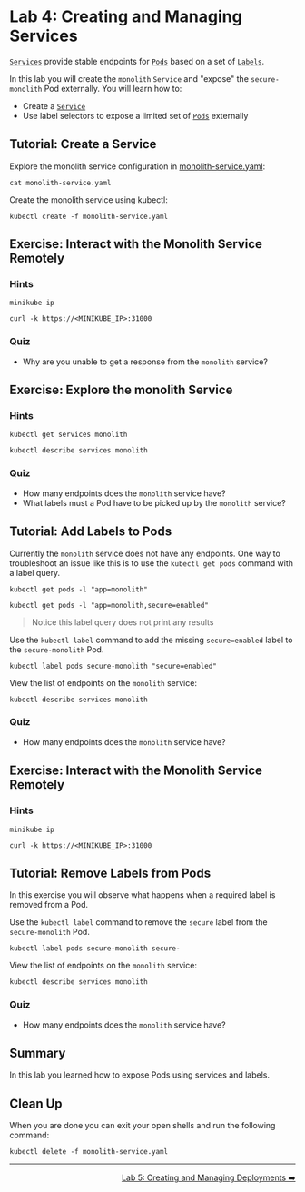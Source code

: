# Lab 4: Creating and Managing Services

[`Services`][services] provide stable endpoints for [`Pods`][pods] based on a
set of [`Labels`][labels].

In this lab you will create the `monolith` `Service` and "expose" the
`secure-monolith` Pod externally. You will learn how to:

* Create a [`Service`][services]
* Use label selectors to expose a limited set of [`Pods`][pods] externally

[services]: http://kubernetes.io/docs/user-guide/services/
[pods]: http://kubernetes.io/docs/user-guide/pods/
[labels]: http://kubernetes.io/docs/user-guide/labels/

## Tutorial: Create a Service

Explore the monolith service configuration in
[monolith-service.yaml](./monolith-service.yaml):

```
cat monolith-service.yaml
```

Create the monolith service using kubectl:

```
kubectl create -f monolith-service.yaml
```

## Exercise: Interact with the Monolith Service Remotely

### Hints

```
minikube ip
```

```
curl -k https://<MINIKUBE_IP>:31000
```

### Quiz

* Why are you unable to get a response from the `monolith` service?

## Exercise: Explore the monolith Service

### Hints

```
kubectl get services monolith
```

```
kubectl describe services monolith
```

### Quiz

* How many endpoints does the `monolith` service have?
* What labels must a Pod have to be picked up by the `monolith` service?

## Tutorial: Add Labels to Pods

Currently the `monolith` service does not have any endpoints. One way to
troubleshoot an issue like this is to use the `kubectl get pods` command with a
label query.

```
kubectl get pods -l "app=monolith"
```

```
kubectl get pods -l "app=monolith,secure=enabled"
```

> Notice this label query does not print any results

Use the `kubectl label` command to add the missing `secure=enabled` label to the
`secure-monolith` Pod.

```
kubectl label pods secure-monolith "secure=enabled"
```

View the list of endpoints on the `monolith` service:

```
kubectl describe services monolith
```

### Quiz

* How many endpoints does the `monolith` service have?

## Exercise: Interact with the Monolith Service Remotely

### Hints

```
minikube ip
```

```
curl -k https://<MINIKUBE_IP>:31000
```

## Tutorial: Remove Labels from Pods

In this exercise you will observe what happens when a required label is removed
from a Pod.

Use the `kubectl label` command to remove the `secure` label from the
`secure-monolith` Pod.

```
kubectl label pods secure-monolith secure-
```

View the list of endpoints on the `monolith` service:

```
kubectl describe services monolith
```

### Quiz

* How many endpoints does the `monolith` service have?

## Summary

In this lab you learned how to expose Pods using services and labels.

## Clean Up

When you are done you can exit your open shells and run the following command:

```
kubectl delete -f monolith-service.yaml
```

-----

<p align="right"><a href="../5-deployments">Lab 5: Creating and Managing Deployments ➡️</a></p>
